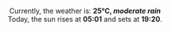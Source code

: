 <p  align="center"><br/>Currently, the weather is: <b> 25°C, <i>moderate rain</i></b></br>Today, the sun rises at <b>05:01</b> and sets at <b>19:20</b>.</p>